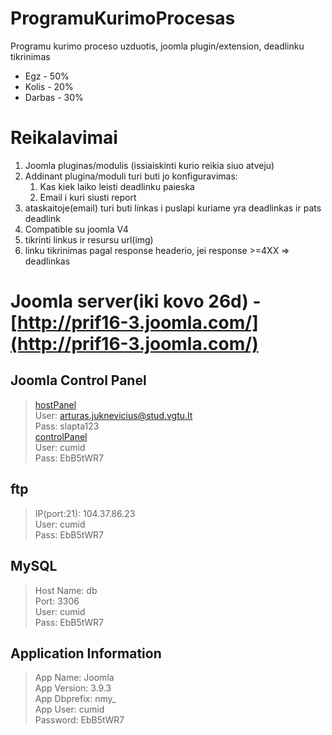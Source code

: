 # ProgramuKurimoProcesas
Programu kurimo proceso uzduotis, joomla plugin/extension, deadlinku tikrinimas
* Egz - 50%
* Kolis - 20%
* Darbas - 30% 
# Reikalavimai

<ol>
    <li>Joomla pluginas/modulis (issiaiskinti kurio reikia siuo atveju)</li>
    <li>Addinant plugina/moduli turi buti jo konfiguravimas:
    <ol>
        <li>Kas kiek laiko leisti deadlinku paieska</li>
        <li>Email i kuri siusti report</li>
    </ol></li>
    <li>ataskaitoje(email) turi buti linkas i puslapi kuriame yra deadlinkas ir pats deadlink</li>
    <li>Compatible su joomla V4</li>
    <li>tikrinti linkus ir resursu url(img)</li>
    <li>linku tikrinimas pagal response headerio, jei response >=4XX => deadlinkas 
</ol>

# Joomla server(iki kovo 26d) - [http://prif16-3.joomla.com/](http://prif16-3.joomla.com/)
## Joomla Control Panel
> [hostPanel](https://ccp.cloudaccess.net/clientarea.php)  
> User: arturas.juknevicius@stud.vgtu.lt  
> Pass: slapta123  
> [controlPanel](https://prif16-3.joomla.com/administrator/)  
> User: cumid  
> Pass: EbB5tWR7

## ftp
> IP(port:21): 104.37.86.23  
> User: cumid  
> Pass: EbB5tWR7

## MySQL
> Host Name: db  
> Port: 3306  
> User: cumid  
> Pass: EbB5tWR7

## Application Information
> App Name: Joomla  
> App Version: 3.9.3  
> App Dbprefix: nmy_  
> App User: cumid  
> Password: EbB5tWR7  